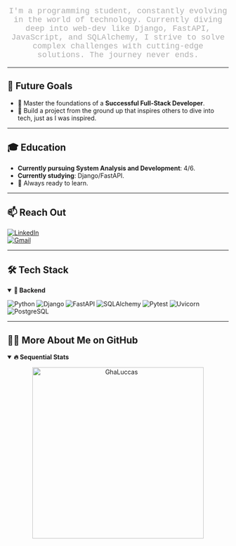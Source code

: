 <p align="center" style="color: #b0b0b0; font-family: 'Courier New', monospace; font-size: 18px;">
  I'm a programming student, constantly evolving in the world of technology. Currently diving deep into web-dev like Django, FastAPI, JavaScript, and SQLAlchemy, I strive to solve complex challenges with cutting-edge solutions. The journey never ends.
</p>

---

## 🖤 Future Goals

- 🧠 Master the foundations of a **Successful Full-Stack Developer**.
- 🤖 Build a project from the ground up that inspires others to dive into tech, just as I was inspired.

---

## 🎓 Education

- **Currently pursuing System Analysis and Development**: 4/6.
- **Currently studying**: Django/FastAPI.
- 🚀 Always ready to learn.

---

## 📫 Reach Out

[![LinkedIn](https://img.shields.io/badge/-LinkedIn-%230077B5?style=for-the-badge&logo=linkedin&logoColor=white)](www.linkedin.com/in/gabriel-costa-lucas)  
[![Gmail](https://img.shields.io/badge/-gmail-red?style=for-the-badge&logo=Gmail&logoColor=white)](mailto:gabriel.costa.lucas.gabrielcostalu5@gmail.com)

---

## 🛠️ Tech Stack

<details open>
<summary><b>🧰 Backend</b></summary>

![Python](https://img.shields.io/badge/python-3776AB?style=for-the-badge&logo=python&logoColor=white)
![Django](https://img.shields.io/badge/django-092E20?style=for-the-badge&logo=django&logoColor=white)
![FastAPI](https://img.shields.io/badge/FastAPI-009688?style=for-the-badge&logo=fastapi&logoColor=white)
![SQLAlchemy](https://img.shields.io/badge/SQLAlchemy-4B8BBE?style=for-the-badge&logo=SQLAlchemy&logoColor=white)
![Pytest](https://img.shields.io/badge/pytest-0A9E1F?style=for-the-badge&logo=pytest&logoColor=white)
![Uvicorn](https://img.shields.io/badge/Uvicorn-3E5A7A?style=for-the-badge&logo=uvicorn&logoColor=white)
![PostgreSQL](https://img.shields.io/badge/PostgreSQL-336791?style=for-the-badge&logo=postgresql&logoColor=white)

</details>

---

## 👨‍💻 More About Me on GitHub

<details open>
<summary><b>🔥 Sequential Stats</b></summary>
<p align="center">
  <img src="http://github-readme-streak-stats.herokuapp.com?user=GhaLuccas&theme=radical&hide_border=true" alt="GhaLuccas" width="390"/>
</p>
</details>




<!--<details open>
<summary><b>⚡ Status Públicos do Github</b></summary>
<br>
<p align="center">
<img height="180em" src="https://github-readme-stats.vercel.app/api?username=GhaLuccas&show_icons=true&theme=radical"/>
<img height="180em" src="https://github-readme-stats.vercel.app/api/top-langs/?username=GhaLuccas&layout=compact&langs_count=8&theme=radical"/>
<img src="https://github-readme-stats.vercel.app/api/wakatime?username=GhaLuccas&theme=radical"/>
</p>
</details>

<div align="center">
  <img align="center" alt="Contador de visitas de GhaLuccas" src="https://profile-counter.glitch.me/GhaLuccas/count.svg" />
</div>-->
